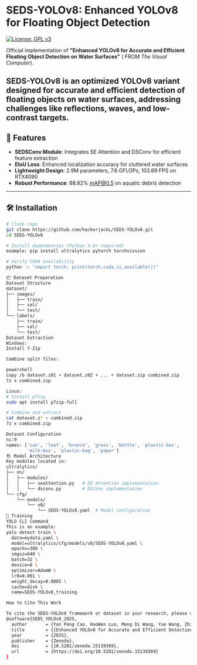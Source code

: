 # SEDS-YOLOv8: Enhanced YOLOv8 for Floating Object Detection


[![License: GPL v3](https://img.shields.io/badge/License-GPLv3-blue.svg)](https://www.gnu.org/licenses/gpl-3.0)

Official implementation of **"Enhanced YOLOv8 for Accurate and Efficient Floating Object Detection on Water Surfaces"** ( FROM *The Visual Computer*).  

SEDS-YOLOv8 is an optimized YOLOv8 variant designed for accurate and efficient detection of floating objects on water surfaces, addressing challenges like reflections, waves, and low-contrast targets.
---

## 📌 Features
- **SEDSConv Module**: Integrates SE Attention and DSConv for efficient feature extraction
- **EIoU Loss**: Enhanced localization accuracy for cluttered water surfaces
- **Lightweight Design**: 2.9M parameters, 7.6 GFLOPs, 103.69 FPS on RTX4090
- **Robust Performance**: 88.82% mAP@0.5 on aquatic debris detection

---

## 🛠️ Installation
```bash
# Clone repo
git clone https://github.com/hackerjackL/SEDS-YOLOv8.git
cd SEDS-YOLOv8

# Install dependencies (Python 3.8+ required)
example: pip install ultralytics pytorch torchvivsion 

# Verify CUDA availability
python -c "import torch; print(torch.cuda.is_available())"

📦 Dataset Preparation
Dataset Structure
dataset/
├── images/
│   ├── train/
│   ├── val/
│   └── test/
└── labels/
    ├── train/
    ├── val/
    └── test/
Dataset Extraction
Windows:
Install 7-Zip

Combine split files:

powershell
copy /b dataset.z01 + dataset.z02 + ... + dataset.zip combined.zip
7z x combined.zip

Linux:
# Install p7zip
sudo apt install p7zip-full

# Combine and extract
cat dataset.z* > combined.zip
7z x combined.zip

Dataset Configuration
nc:9
names: ['can', 'leaf', 'branch', 'grass', 'bottle', 'plastic-box', 
        'milk-box', 'plastic-bag', 'paper']
🏗️ Model Architecture
Key modules located in:
ultralytics/
├── nn/
│   ├── modules/
│   │   ├── seattention.py   # SE Attention implementation
│   │   └── dsconv.py        # DSConv implementation
└── cfg/
    └── models/
        └── v8/
            └── SEDS-YOLOv8.yaml  # Model configuration
🚀 Training
YOLO CLI Command
This is an example:
yolo detect train \
  data=mydata.yaml \
  model=ultralytics/cfg/models/v8/SEDS-YOLOv8.yaml \
  epochs=300 \
  imgsz=640 \
  batch=32 \
  device=0 \
  optimizer=AdamW \
  lr0=0.001 \
  weight_decay=0.0005 \
  cache=disk \
  name=SEDS-YOLOv8_training

How to Cite This Work

To cite the SEDS-YOLOv8 framework or dataset in your research, please use the following DOI (all versions):
@software{SEDS_YOLOv8_2025,  
  author       = {Yan Peng Cao, HaoWen Luo, Meng Di Wang, Yue Wang, Zhi Qiang Hao},  
  title        = {{Enhanced YOLOv8 for Accurate and Efficient Detection on Water Surfaces}},  
  year         = {2025},  
  publisher    = {Zenodo},  
  doi          = {10.5281/zenodo.15139369},  
  url          = {https://doi.org/10.5281/zenodo.15139369}  
}  

